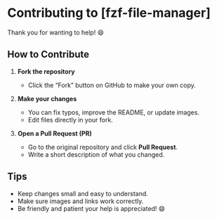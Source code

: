 # Contributing to [fzf-file-manager]

Thank you for wanting to help! 😄  

## How to Contribute

1. **Fork the repository**  
   - Click the “Fork” button on GitHub to make your own copy.

2. **Make your changes**  
   - You can fix typos, improve the README, or update images.  
   - Edit files directly in your fork.

3. **Open a Pull Request (PR)**  
   - Go to the original repository and click **Pull Request**.  
   - Write a short description of what you changed.

## Tips
- Keep changes small and easy to understand.  
- Make sure images and links work correctly.  
- Be friendly and patient your help is appreciated! 😄
